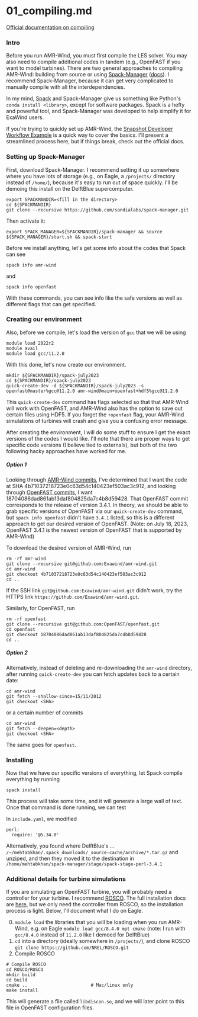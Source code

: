 # 01_compiling.md
[Official documentation on compiling](https://exawind.github.io/amr-wind/user/build.html)

### Intro
Before you run AMR-Wind, you must first compile the LES solver. You may also need to compile additional codes in tandem (e.g., OpenFAST if you want to model turbines). There are two general approaches to compiling AMR-Wind: building from source or using [Spack-Manager](https://github.com/psakievich/spack-manager) ([docs](https://sandialabs.github.io/spack-manager/index.html)). I recommend Spack-Manager, because it can get very complicated to manually compile with all the interdependencies.

In my mind, [Spack](https://github.com/spack/spack) and Spack-Manager give us something like Python's `conda install <library>`, except for software packages. Spack is a hefty and powerful tool, and Spack-Manager was developed to help simplify it for ExaWind users.

If you're trying to quickly set up AMR-Wind, the [Snapshot Developer Workflow Example](https://sandialabs.github.io/spack-manager/user_profiles/developers/snapshot_workflow.html) is a quick way to cover the basics. I'll present a streamlined process here, but if things break, check out the official docs.

### Setting up Spack-Manager
First, download Spack-Manager. I recommend setting it up somewhere where you have lots of storage (e.g., on Eagle, a `/projects/` directory instead of `/home/`), because it's easy to run out of space quickly. I'll be demoing this install on the DelftBlue supercomputer.

```
export SPACKMANDIR=<fill in the directory>
cd ${SPACKMANDIR}
git clone --recursive https://github.com/sandialabs/spack-manager.git
```

Then activate it:
```
export SPACK_MANAGER=${SPACKMANDIR}/spack-manager && source ${SPACK_MANAGER}/start.sh && spack-start
```

Before we install anything, let's get some info about the codes that Spack can see
```
spack info amr-wind
```
and
```
spack info openfast
```
With these commands, you can see info like the safe versions as well as different flags that can get specified.


### Creating our environment
Also, before we compile, let's load the version of `gcc` that we will be using
```
module load 2022r2
module avail
module load gcc/11.2.0
```

With this done, let's now create our environment.
```
mkdir ${SPACKMANDIR}/spack-july2023
cd ${SPACKMANDIR}/spack-july2023
quick-create-dev -d ${SPACKMANDIR}/spack-july2023 -s openfast@master%gcc@11.2.0 amr-wind@main+openfast+hdf5%gcc@11.2.0
```
This `quick-create-dev` command has flags selected so that that AMR-Wind will work with OpenFAST, and AMR-Wind also has the option to save out certain files using HDF5. If you forget the `+openfast` flag, your AMR-Wind simulations of turbines will crash and give you a confusing error message.

After creating the environment, I will do some stuff to ensure I get the exact versions of the codes I would like. I'll note that there are proper ways to get specific code versions (I believe tied to externals), but both of the two following hacky approaches have worked for me.


##### Option 1
Looking through [AMR-Wind commits](https://github.com/Exawind/amr-wind/commits/main), I've determined that I want the code at SHA 4b71037218723e0c63d54c140423ef503ac3c912, and looking through [OpenFAST commits](https://github.com/OpenFAST/openfast/commits/main), I want 18704086dad861ab13daf804825da7c4b8d59428. That OpenFAST commit corresponds to the release of version 3.4.1. In theory, we should be able to grab specific versions of OpenFAST via our `quick-create-dev` command, but `spack info openfast` didn't have `3.4.1` listed, so this is a different approach to get our desired version of OpenFAST. (Note: on July 18, 2023, OpenFAST 3.4.1 is the newest version of OpenFAST that is supported by AMR-Wind)

To download the desired version of AMR-Wind, run
```
rm -rf amr-wind
git clone --recursive git@github.com:Exawind/amr-wind.git
cd amr-wind
git checkout 4b71037218723e0c63d54c140423ef503ac3c912
cd ..
```
If the SSH link `git@github.com:Exawind/amr-wind.git` didn't work, try the HTTPS link `https://github.com/Exawind/amr-wind.git`.

Similarly, for OpenFAST, run
```
rm -rf openfast
git clone --recursive git@github.com:OpenFAST/openfast.git
cd openfast
git checkout 18704086dad861ab13daf804825da7c4b8d59428
cd ..
```

##### Option 2
Alternatively, instead of deleting and re-downloading the `amr-wind` directory, after running `quick-create-dev` you can fetch updates back to a certain date:
```
cd amr-wind
git fetch --shallow-since=15/11/2012
git checkout <SHA>
```

or a certain number of commits
```
cd amr-wind
git fetch --deepen=<depth>
git checkout <SHA>
```

The same goes for `openfast`.


### Installing
Now that we have our specific versions of everything, let Spack compile everything by running
```
spack install
```
This process will take some time, and it will generate a large wall of text. Once that command is done running, we can test 


In `include.yaml`, we modified 
```
perl:
  require: '@5.34.0'
```

Alternatively, you found where DelftBlue's … `/~/mehtabkhan/.spack_downloads/_source-cache/archive/*.tar.gz` and unziped, and then they moved it to the destination in `/home/mehtabkhan/spack-manager/stage/spack-stage-perl-3.4.1`

### Additional details for turbine simulations
If you are simulating an OpenFAST turbine, you will probably need a controller for your turbine. I recommend [ROSCO](https://github.com/NREL/ROSCO). The full installation docs are [here](https://rosco.readthedocs.io/en/latest/source/install.html#full-rosco-installation), but we only need the controller from ROSCO, so the installation process is light. Below, I'll document what I do on Eagle.

0. `module load` the libraries that you will be loading when you run AMR-Wind, e.g. on Eagle `module load gcc/8.4.0 mpt cmake` (note: I run with `gcc/8.4.0` instead of `11.2.0` like I demoed for DelftBlue)
1. `cd` into a directory (ideally somewhere in `/projects/`), and clone ROSCO `git clone https://github.com/NREL/ROSCO.git`
2. Compile ROSCO
```
# Compile ROSCO
cd ROSCO/ROSCO
mkdir build
cd build
cmake ..                        # Mac/linux only
make install
```

This will generate a file called `libdiscon.so`, and we will later point to this file in OpenFAST configuration files.

